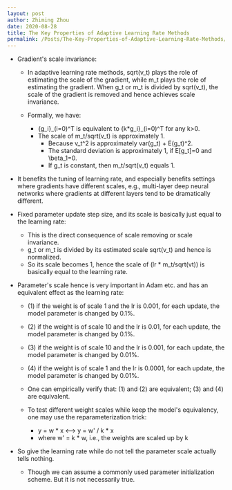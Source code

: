 ```yaml
---
layout: post
author: Zhiming Zhou
date: 2020-08-28
title: The Key Properties of Adaptive Learning Rate Methods
permalink: /Posts/The-Key-Properties-of-Adaptive-Learning-Rate-Methods/
---
```


- Gradient's scale invariance: 

  - In adaptive learning rate methods, sqrt(v_t) plays the role of estimating the scale of the gradient, while m_t plays the role of estimating the gradient. When g_t or m_t is divided by sqrt(v_t), the scale of the gradient is removed and hence achieves scale invariance. 

  - Formally, we have:
  
    - {g_i}\_(i=0)^T is equivalent to {k*g_i}\_(i=0)^T for any k>0.
    - The scale of m_t/sqrt(v_t) is approximately 1.  
      - Because v_t^2 is approximately var(g_t) + E(g_t)^2.    
      - The standard deviation is approximately 1, if E[g_t]=0 and \beta_1=0.  
      - If g_t is constant, then m_t/sqrt(v_t) equals 1.

<!--  -->
  - It benefits the tuning of learning rate, and especially benefits settings where gradients have different scales, e.g., multi-layer deep neural networks where gradients at different layers tend to be dramatically different.

<!--  -->
- Fixed parameter update step size, and its scale is basically just equal to the learning rate:

  - This is the direct consequence of scale removing or scale invariance. 
  - g_t or m_t is divided by its estimated scale sqrt(v_t) and hence is normalized. 
  - So its scale becomes 1, hence the scale of (lr * m_t/sqrt(vt)) is basically equal to the learning rate.

<!--  -->
- Parameter's scale hence is very important in Adam etc. and has an equivalent effect as the learning rate:

  - (1) if the weight is of scale 1 and the lr is 0.001, for each update, the model parameter is changed by 0.1%.
  - (2) if the weight is of scale 10 and the lr is 0.01, for each update, the model parameter is changed by 0.1%.
  - (3) if the weight is of scale 10 and the lr is 0.001, for each update, the model parameter is changed by 0.01%.
  - (4) if the weight is of scale 1 and the lr is 0.0001, for each update, the model parameter is changed by 0.01%.
  - One can empirically verify that: (1) and (2) are equivalent; (3) and (4) are equivalent.

  - To test different weight scales while keep the model's equivalency, one may use the reparameterization trick:  

    - y = w * x     <-->     y = w' / k * x
    - where w' = k * w, i.e., the weights are scaled up by k

<!--  -->
- So give the learning rate while do not tell the parameter scale actually tells nothing.
  
  - Though we can assume a commonly used parameter initialization scheme. But it is not necessarily true. 
